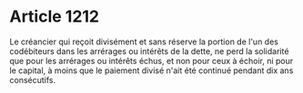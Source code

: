 # Article 1212

Le créancier qui reçoit divisément et sans réserve la portion de l'un des codébiteurs dans les arrérages ou intérêts de la dette, ne perd la solidarité que pour les arrérages ou intérêts échus, et non pour ceux à échoir, ni pour le capital, à moins que le paiement divisé n'ait été continué pendant dix ans consécutifs.

